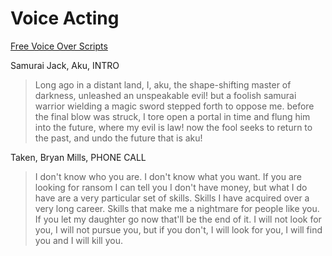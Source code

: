 # Voice Acting

[Free Voice Over Scripts](<https://www.voiceactorwebsites.com/free-voice-over-scripts/>)

Samurai Jack, Aku, INTRO
> Long ago in a distant land, I, aku, the shape-shifting master of darkness, unleashed an unspeakable evil! but a foolish samurai warrior wielding a magic sword stepped forth to oppose me. before the final blow was struck, I tore open a portal in time and flung him into the future, where my evil is law! now the fool seeks to return to the past, and undo the future that is aku!

Taken, Bryan Mills, PHONE CALL
> I don't know who you are. I don't know what you want. If you are looking for ransom I can tell you I don't have money, but what I do have are a very particular set of skills. Skills I have acquired over a very long career. Skills that make me a nightmare for people like you. If you let my daughter go now that'll be the end of it. I will not look for you, I will not pursue you, but if you don't, I will look for you, I will find you and I will kill you.
